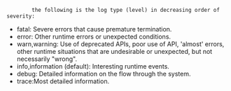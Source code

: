 
			the following is the log type (level) in decreasing order of severity:
- fatal: Severe errors that cause premature termination.
- error: Other runtime errors or unexpected conditions.
- warn,warning: Use of deprecated APIs, poor use of API, 'almost' errors, other runtime situations that are undesirable or unexpected, but not necessarily "wrong". 
- info,information (default): Interesting runtime events.
- debug: Detailed information on the flow through the system.
- trace:Most detailed information.
			